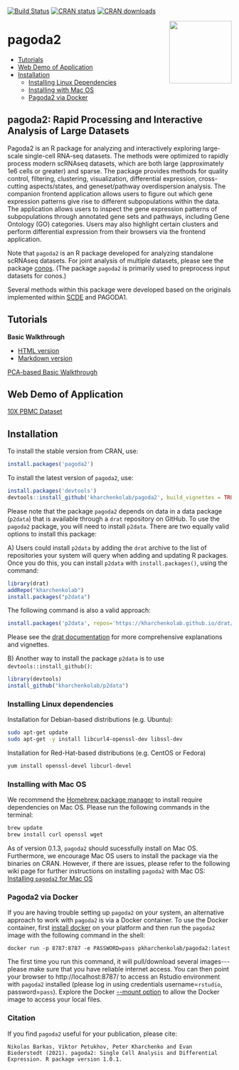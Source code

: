 [![Build Status](https://travis-ci.com/kharchenkolab/pagoda2.svg?branch=master)](https://travis-ci.com/github/kharchenkolab/pagoda2)
[![CRAN status](https://www.r-pkg.org/badges/version/pagoda2)](https://cran.r-project.org/package=pagoda2)
[![CRAN downloads](https://cranlogs.r-pkg.org/badges/pagoda2)](https://cran.r-project.org/package=pagoda2)

<img src="https://github.com/kharchenkolab/pagoda2/blob/devel/inst/pagoda_logo.png" align="right" height="140">

# pagoda2

- [Tutorials](#tutorials)
- [Web Demo of Application](#web-demo-of-application)
- [Installation](#installation)
  * [Installing Linux Dependencies](#installing-linux-dependencies)
  * [Installing with Mac OS](#installing-with-mac-os)
  * [Pagoda2 via Docker](#pagoda2-via-docker)

## pagoda2: Rapid Processing and Interactive Analysis of Large Datasets

Pagoda2 is an R package for analyzing and interactively exploring large-scale single-cell RNA-seq datasets. The methods were optimized to rapidly process modern scRNAseq datasets, which are both large (approximately 1e6 cells or greater) and sparse. The package provides methods for quality control, filtering, clustering, visualization, differential expression, cross-cutting aspects/states, and geneset/pathway overdispersion analysis. The companion frontend application allows users to figure out which gene expression patterns give rise to different subpopulations within the data. The application allows users to inspect the gene expression patterns of subpopulations through annotated gene sets and pathways, including Gene Ontology (GO) categories. Users may also highlight certain clusters and perform differential expression from their browsers via the frontend application. 

Note that `pagoda2` is an R package developed for analyzing standalone scRNAseq datasets. For joint analysis of multiple datasets, please see the package [conos](https://github.com/kharchenkolab/conos). (The package `pagoda2` is primarily used to preprocess input datasets for conos.)

Several methods within this package were developed based on the originals implemented within [SCDE](http://hms-dbmi.github.io/scde/) and PAGODA1.


## Tutorials

**Basic Walkthrough**
* [HTML version](https://htmlpreview.github.io/?https://raw.githubusercontent.com/kharchenkolab/pagoda2/master/doc/pagoda2.walkthrough.html) 
* [Markdown version](https://github.com/kharchenkolab/pagoda2/blob/master/vignettes/pagoda2.walkthrough.md)

[PCA-based Basic Walkthrough](http://pklab.med.harvard.edu/peterk/p2/walkthrough.nb.html)


## Web Demo of Application

[10X PBMC Dataset](https://tinyurl.com/demopagoda2)


## Installation 


To install the stable version from CRAN, use:

```r
install.packages('pagoda2')
```


To install the latest version of `pagoda2`, use:

```r
install.packages('devtools')
devtools::install_github('kharchenkolab/pagoda2', build_vignettes = TRUE)
```

Please note that the package `pagoda2` depends on data in a data package (`p2data`) that is available through a `drat` repository on GitHub. To use the `pagoda2` package, you will need to install `p2data`. There are two equally valid options to install this package:

A) Users could install `p2data` by adding the `drat` archive to the list of repositories your system will query when adding and updating R packages. Once you do this, you can install `p2data` with `install.packages()`, using the command:

```r
library(drat)
addRepo("kharchenkolab")
install.packages("p2data")
```

The following command is also a valid approach:

```r
install.packages('p2data', repos='https://kharchenkolab.github.io/drat/', type='source')
```

Please see the [drat documentation](https://dirk.eddelbuettel.com/code/drat.html) for more comprehensive explanations and vignettes.


B) Another way to install the package `p2data` is to use `devtools::install_github()`:

```r
library(devtools)
install_github("kharchenkolab/p2data")
```


### Installing Linux dependencies

Installation for Debian-based distributions (e.g. Ubuntu):

```sh
sudo apt-get update
sudo apt-get -y install libcurl4-openssl-dev libssl-dev
```

Installation for Red-Hat-based distributions (e.g. CentOS or Fedora)

```sh
yum install openssl-devel libcurl-devel
```



### Installing with Mac OS

We recommend the [Homebrew package manager](https://brew.sh/) to install require dependencies on Mac OS. Please run the following commands in the terminal:

```sh
brew update
brew install curl openssl wget
```

As of version 0.1.3, `pagoda2` should sucessfully install on Mac OS. Furthermore, we encourage Mac OS users to install the package via the binaries on CRAN. However, if there are issues, please refer to the following wiki page for further instructions on installing `pagoda2` with Mac OS: [Installing `pagoda2` for Mac OS](https://github.com/kharchenkolab/pagoda2/wiki/Installing-Pagoda2-for-Mac-OS)



### Pagoda2 via Docker 

If you are having trouble setting up `pagoda2` on your system, an alternative approach to work with `pagoda2` is via a Docker container. To use the Docker container, first [install docker](https://docs.docker.com/install/) on your platform and then run the `pagoda2` image with the following command in the shell:

```
docker run -p 8787:8787 -e PASSWORD=pass pkharchenkolab/pagoda2:latest
```

The first time you run this command, it will pull/download several images---please make sure that you have reliable internet access. You can then point your browser to http://localhost:8787/ to access an Rstudio environment with `pagoda2` installed (please log in using credentials username=`rstudio`, password=`pass`). Explore the Docker [--mount option](https://docs.docker.com/storage/volumes/) to allow the Docker image to access your local files.

### Citation

If you find `pagoda2` useful for your publication, please cite:

```
Nikolas Barkas, Viktor Petukhov, Peter Kharchenko and Evan
Biederstedt (2021). pagoda2: Single Cell Analysis and Differential
Expression. R package version 1.0.1.
```
